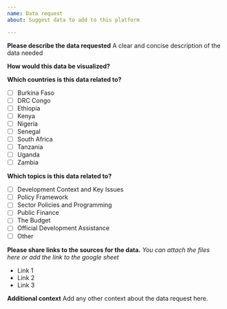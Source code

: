 ```yaml
---
name: Data request
about: Suggest data to add to this platform

---
```


**Please describe the data requested**
A clear and concise description of the data needed

**How would this data be visualized?**


**Which countries is this data related to?**
- [ ] Burkina Faso
- [ ] DRC Congo
- [ ] Ethiopia
- [ ] Kenya
- [ ] Nigeria
- [ ] Senegal
- [ ] South Africa
- [ ] Tanzania
- [ ] Uganda
- [ ] Zambia

**Which topics is this data related to?**
- [ ] Development Context and Key Issues
- [ ] Policy Framework
- [ ] Sector Policies and Programming
- [ ] Public Finance
- [ ] The Budget
- [ ] Official Development Assistance
- [ ] Other

**Please share links to the sources for the data.**
*You can attach the files here or add the link to the google sheet*
- Link 1
- Link 2
- Link 3

**Additional context**
Add any other context about the data request here.